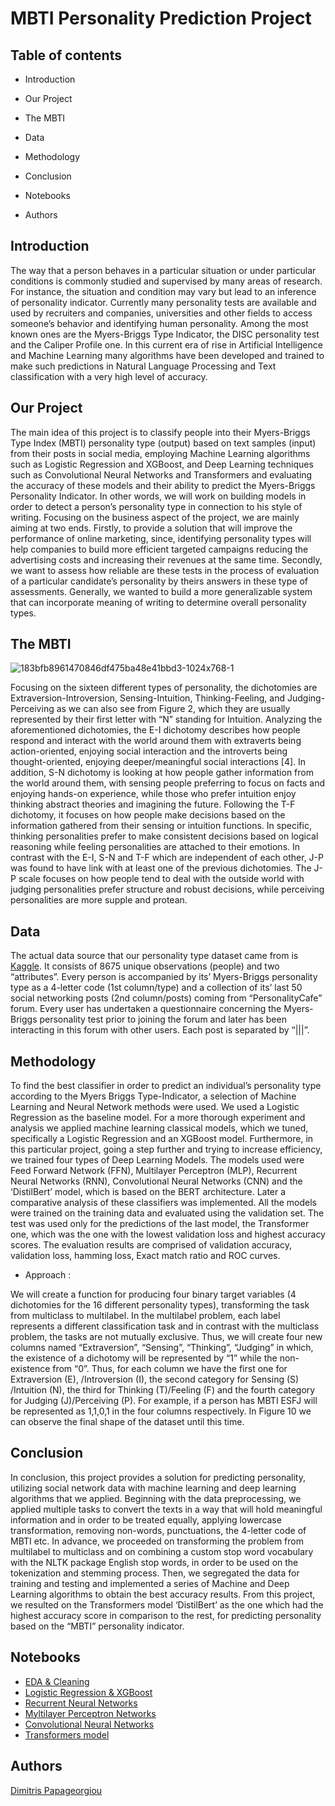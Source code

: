 # MBTI Personality Prediction Project


## Table of contents

* Introduction

* Our Project

* The MBTI

* Data

* Methodology

* Conclusion

* Notebooks

* Authors


## Introduction

The way that a person behaves in a particular situation or under particular conditions is commonly studied and supervised by many areas of research. For instance, the situation and condition may vary but lead to an inference of personality indicator. Currently many personality tests are available and used by recruiters and companies, universities and other fields to access someone’s behavior and identifying human personality. Among the most known ones are the Myers-Briggs Type Indicator, the DISC personality test and the Caliper Profile one. In this current era of rise in Artificial Intelligence and Machine Learning many algorithms have been developed and trained to make such predictions in Natural Language Processing and Text classification with a very high level of accuracy.


## Our Project

The main idea of this project is to classify people into their Myers-Briggs Type Index (MBTI) personality type (output) based on text samples (input) from their posts in social media, employing Machine Learning algorithms such as Logistic Regression and XGBoost, and Deep Learning techniques such as Convolutional Neural Networks and Transformers and evaluating the accuracy of these models and their ability to predict the Myers-Briggs Personality Indicator. In other words, we will work on building models in order to detect a person’s personality type in connection to his style of writing. Focusing on the business aspect of the project, we are mainly aiming at two ends. Firstly, to provide a solution that will improve the performance of online marketing, since, identifying personality types will help companies to build more efficient targeted campaigns reducing the advertising costs and increasing their revenues at the same time. Secondly, we want to assess how reliable are these tests in the process of evaluation of a particular candidate’s personality by theirs answers in these type of assessments. Generally, we wanted to build a more generalizable system that can incorporate meaning of writing to determine overall personality types.


## The MBTI

![183bfb8961470846df475ba48e41bbd3-1024x768-1](https://user-images.githubusercontent.com/112647046/188272224-03464cd9-e23d-4e18-a4ab-c3bf423fa91b.png)


Focusing on the sixteen different types of personality, the dichotomies are Extraversion-Introversion, Sensing-Intuition, Thinking-Feeling, and Judging-Perceiving as we can also see from Figure 2, which they are usually represented by their first letter with “N” standing for Intuition. Analyzing the aforementioned dichotomies, the E-I dichotomy describes how people respond and interact with the world around them with extraverts being action-oriented, enjoying social interaction and the introverts being thought-oriented, enjoying deeper/meaningful social interactions [4]. In addition, S-N dichotomy is looking at how people gather information from the world around them, with sensing people preferring to focus on facts and enjoying hands-on experience, while those who prefer intuition enjoy thinking abstract theories and imagining the future. Following the T-F dichotomy, it focuses on how people make decisions based on the information gathered from their sensing or intuition functions. In specific, thinking personalities prefer to make consistent decisions based on logical reasoning while feeling personalities are attached to their emotions. In contrast with the E-I, S-N and T-F which are independent of each other, J-P was found to have link with at least one of the previous dichotomies. The J-P scale focuses on how people tend to deal with the outside world with judging personalities prefer structure and robust decisions, while perceiving personalities are more supple and protean.


## Data

The actual data source that our personality type dataset came from is [Kaggle](https://www.kaggle.com/datasets/datasnaek/mbti-type). It consists of 8675 unique observations (people) and two “attributes”. Every person is accompanied by its’ Myers-Briggs personality type as a 4-letter code (1st column/type) and a collection of its’ last 50 social networking posts (2nd column/posts) coming from “PersonalityCafe” forum. Every user has undertaken a questionnaire concerning the Myers-Briggs personality test prior to joining the forum and later has been interacting in this forum with other users. Each post is separated by “|||”.



## Methodology

To find the best classifier in order to predict an individual’s personality type according to the Myers Briggs Type-Indicator, a selection of Machine Learning and Neural Network methods were used. We used a Logistic Regression as the baseline model. For a more thorough experiment and analysis we applied machine learning classical models, which we tuned, specifically a Logistic Regression and an XGBoost model. Furthermore, in this particular project, going a step further and trying to increase efficiency, we trained four types of Deep Learning Models. The models used were Feed Forward Network (FFN), Multilayer Perceptron (MLP), Recurrent Neural Networks (RNN), Convolutional Neural Networks (CNN) and the ‘DistilBert’ model, which is based on the BERT architecture. Later a comparative analysis of these classifiers was implemented. All the models were trained on the training data and evaluated using the validation set. The test was used only for the predictions of the last model, the Transformer one, which was the one with the lowest validation loss and highest accuracy scores. The evaluation results are comprised of validation accuracy, validation loss, hamming loss, Exact match ratio and ROC curves.

* Approach :

We will create a function for producing four binary target variables (4 dichotomies for the 16 different personality types), transforming the task from multiclass to multilabel. In the multilabel problem, each label represents a different classification task and in contrast with the multiclass problem, the tasks are not mutually exclusive. Thus, we will create four new columns named “Extraversion”, “Sensing”, “Thinking”, “Judging” in which, the existence of a dichotomy will be represented by “1” while the non-existence from “0”. Thus, for each column we have the first one for Extraversion (E), /Introversion (I), the second category for Sensing (S) /Intuition (N), the third for Thinking (T)/Feeling (F) and the fourth category for Judging (J)/Perceiving (P). For example, if a person has MBTI ESFJ will be represented as 1,1,0,1 in the four columns respectively. In Figure 10 we can observe the final shape of the dataset until this time.



## Conclusion

In conclusion, this project provides a solution for predicting personality, utilizing social network data with machine learning and deep learning algorithms that we applied. Beginning with the data preprocessing, we applied multiple tasks to convert the texts in a way that will hold meaningful information and in order to be treated equally, applying lowercase transformation, removing non-words, punctuations, the 4-letter code of MBTI etc. In advance, we proceeded on transforming the problem from multilabel to multiclass and on combining a custom stop word vocabulary with the NLTK package English stop words, in order to be used on the tokenization and stemming process. Then, we segregated the data for training and testing and implemented a series of Machine and Deep Learning algorithms to obtain the best accuracy results. From this project, we resulted on the Transformers model ‘DistilBert’ as the one which had the highest accuracy score in comparison to the rest, for predicting personality based on the “MBTI” personality indicator.



## Notebooks

* [EDA & Cleaning](1.EDA_Data_Cleaning.ipynb)
* [Logistic Regression & XGBoost](2.Traditional_ML_Approach.ipynb)
* [Recurrent Neural Networks](3.RNN_Models.ipynb)
* [Myltilayer Perceptron Networks](4.MLP_Models.ipynb)
* [Convolutional Neural Networks](5.CNN_Models.ipynb)
* [Transformers model](6.Transformers_Fine_Tuning.ipynb)



## Authors

[Dimitris Papageorgiou](https://github.com/jimpap1997)
